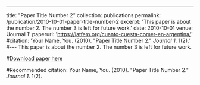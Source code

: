 ---
title: "Paper Title Number 2"
collection: publications
permalink: /publication/2010-10-01-paper-title-number-2
excerpt: 'This paper is about the number 2. The number 3 is left for future work.'
date: 2010-10-01
venue: 'Journal 1'
paperurl: 'https://latfem.org/cuanto-cuesta-comer-en-argentina/'
#citation: 'Your Name, You. (2010). &quot;Paper Title Number 2.&quot; <i>Journal 1</i>. 1(2).'
#---
This paper is about the number 2. The number 3 is left for future work.

#[Download paper here](http://academicpages.github.io/files/paper2.pdf)

#Recommended citation: Your Name, You. (2010). "Paper Title Number 2." <i>Journal 1</i>. 1(2).
